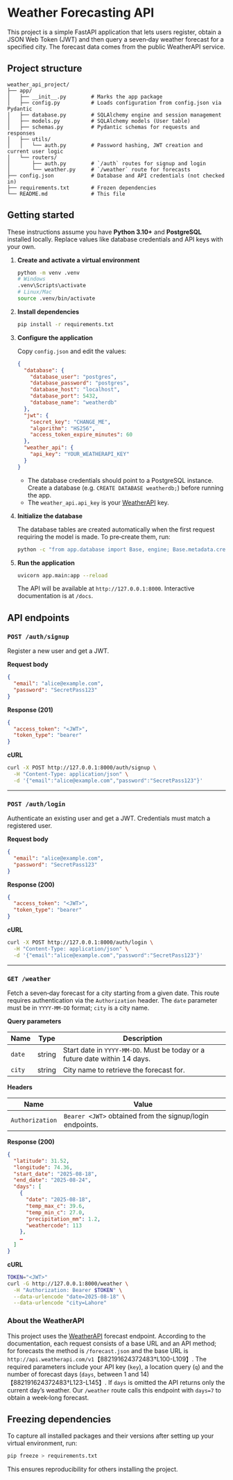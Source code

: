 # Weather Forecasting API

This project is a simple FastAPI application that lets users register, obtain a
JSON Web Token (JWT) and then query a seven‑day weather forecast for a
specified city.  The forecast data comes from the public WeatherAPI
service.

## Project structure

```
weather_api_project/
├── app/
│   ├── __init__.py        # Marks the app package
│   ├── config.py          # Loads configuration from config.json via Pydantic
│   ├── database.py        # SQLAlchemy engine and session management
│   ├── models.py          # SQLAlchemy models (User table)
│   ├── schemas.py         # Pydantic schemas for requests and responses
│   ├── utils/
│   │   └── auth.py        # Password hashing, JWT creation and current user logic
│   └── routers/
│       ├── auth.py        # `/auth` routes for signup and login
│       └── weather.py     # `/weather` route for forecasts
├── config.json            # Database and API credentials (not checked in)
├── requirements.txt       # Frozen dependencies
└── README.md              # This file
```

## Getting started

These instructions assume you have **Python 3.10+** and **PostgreSQL**
installed locally.  Replace values like database credentials and API keys
with your own.

1. **Create and activate a virtual environment**

   ```bash
   python -m venv .venv
   # Windows
   .venv\Scripts\activate
   # Linux/Mac
   source .venv/bin/activate
   ```

2. **Install dependencies**

   ```bash
   pip install -r requirements.txt
   ```

3. **Configure the application**

   Copy `config.json` and edit the values:

   ```json
   {
     "database": {
       "database_user": "postgres",
       "database_password": "postgres",
       "database_host": "localhost",
       "database_port": 5432,
       "database_name": "weatherdb"
     },
     "jwt": {
       "secret_key": "CHANGE_ME",    
       "algorithm": "HS256",
       "access_token_expire_minutes": 60
     },
     "weather_api": {
       "api_key": "YOUR_WEATHERAPI_KEY"
     }
   }
   ```

   - The database credentials should point to a PostgreSQL instance.  Create a
     database (e.g. `CREATE DATABASE weatherdb;`) before running the app.
   - The `weather_api.api_key` is your [WeatherAPI](https://www.weatherapi.com/) key.

4. **Initialize the database**

   The database tables are created automatically when the first request
   requiring the model is made.  To pre‑create them, run:

   ```bash
   python -c "from app.database import Base, engine; Base.metadata.create_all(bind=engine)"
   ```

5. **Run the application**

   ```bash
   uvicorn app.main:app --reload
   ```

   The API will be available at `http://127.0.0.1:8000`.  Interactive
   documentation is at `/docs`.

## API endpoints

### `POST /auth/signup`

Register a new user and get a JWT.

**Request body**

```json
{
  "email": "alice@example.com",
  "password": "SecretPass123"
}
```

**Response (201)**

```json
{
  "access_token": "<JWT>",
  "token_type": "bearer"
}
```

**cURL**

```bash
curl -X POST http://127.0.0.1:8000/auth/signup \
  -H "Content-Type: application/json" \
  -d '{"email":"alice@example.com","password":"SecretPass123"}'
```

---

### `POST /auth/login`

Authenticate an existing user and get a JWT.  Credentials must match a
registered user.

**Request body**

```json
{
  "email": "alice@example.com",
  "password": "SecretPass123"
}
```

**Response (200)**

```json
{
  "access_token": "<JWT>",
  "token_type": "bearer"
}
```

**cURL**

```bash
curl -X POST http://127.0.0.1:8000/auth/login \
  -H "Content-Type: application/json" \
  -d '{"email":"alice@example.com","password":"SecretPass123"}'
```

---

### `GET /weather`

Fetch a seven‑day forecast for a city starting from a given date.  This route
requires authentication via the `Authorization` header.  The `date`
parameter must be in `YYYY-MM-DD` format; `city` is a city name.

**Query parameters**

| Name | Type | Description |
| --- | --- | --- |
| `date` | string | Start date in `YYYY-MM-DD`. Must be today or a future date within 14 days. |
| `city` | string | City name to retrieve the forecast for. |

**Headers**

| Name | Value |
| --- | --- |
| `Authorization` | `Bearer <JWT>` obtained from the signup/login endpoints. |

**Response (200)**

```json
{
  "latitude": 31.52,
  "longitude": 74.36,
  "start_date": "2025-08-18",
  "end_date": "2025-08-24",
  "days": [
    {
      "date": "2025-08-18",
      "temp_max_c": 39.6,
      "temp_min_c": 27.0,
      "precipitation_mm": 1.2,
      "weathercode": 113
    },
    …
  ]
}
```

**cURL**

```bash
TOKEN="<JWT>"
curl -G http://127.0.0.1:8000/weather \
  -H "Authorization: Bearer $TOKEN" \
  --data-urlencode "date=2025-08-18" \
  --data-urlencode "city=Lahore"
```

### About the WeatherAPI

This project uses the [WeatherAPI](https://www.weatherapi.com/) forecast
endpoint.  According to the documentation, each request consists of a
base URL and an API method; for forecasts the method is
`/forecast.json` and the base URL is `http://api.weatherapi.com/v1`【882191624372483†L100-L109】.
The required parameters include your API key (`key`), a location
query (`q`) and the number of forecast days (`days`, between 1 and 14)
【882191624372483†L123-L145】.  If `days` is omitted the API returns only the
current day’s weather.  Our `/weather` route calls this endpoint
with `days=7` to obtain a week‑long forecast.

## Freezing dependencies

To capture all installed packages and their versions after setting up your
virtual environment, run:

```bash
pip freeze > requirements.txt
```

This ensures reproducibility for others installing the project.

